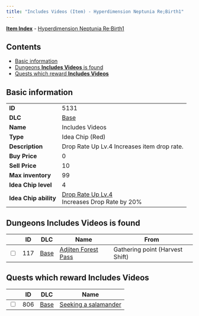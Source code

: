 ```yaml
---
title: "Includes Videos (Item) - Hyperdimension Neptunia Re;Birth1"
---
```


[**Item Index**](/neptunia/rb1/item/index.html) - [Hyperdimension Neptunia Re;Birth1](/neptunia/rb1)

## Contents

- [Basic information](#basic-information)
- [Dungeons **Includes Videos** is found](#dungeons-includes-videos-is-found)
- [Quests which reward **Includes Videos**](#quests-which-reward-includes-videos)

## Basic information

|   |   |
| -- | -- |
| **ID** | 5131 |
| **DLC** | [Base](/neptunia/rb1/dlc/1-base.html) |
| **Name** | Includes Videos |
| **Type** | Idea Chip (Red) |
| **Description** | Drop Rate Up Lv.4 Increases item drop rate. |
| **Buy Price** | 0 |
| **Sell Price** | 10 |
| **Max inventory** | 99 |
| **Idea Chip level** | 4 |
| **Idea Chip ability** | [Drop Rate Up Lv.4](/neptunia/rb1/ability/1-9630-drop-rate-up-lv-4.html)<br />Increases Drop Rate by 20% |

## Dungeons **Includes Videos** is found

|    | ID | DLC | Name | From |
| -- | -- | --- | ---- | ---- |
| <input type="checkbox" id="rb1-dungeon-1-117" class="trackbox" /> | 117 | [Base](/neptunia/rb1/dlc/1-base.html) | [Adjiten Forest Pass](/neptunia/rb1/dungeon/1-117-adjiten-forest-pass.html) | Gathering point (Harvest Shift) |

## Quests which reward **Includes Videos**

|    | ID | DLC | Name |
| -- | -- | --- | ---- |
| <input type="checkbox" id="rb1-quest-1-806" class="trackbox" /> | 806 | [Base](/neptunia/rb1/dlc/1-base.html) | [Seeking a salamander](/neptunia/rb1/quest/1-806-seeking-a-salamander.html) |